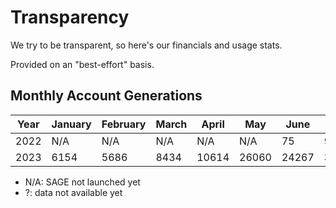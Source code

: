 # Transparency

We try to be transparent, so here's our financials and usage stats.

Provided on an "best-effort" basis.

## Monthly Account Generations

| Year | January | February | March | April | May   | June  | July  | August | September | October | November | December |  Total |
| ---- | ------- | -------- | ----- | ----- | ----- | ----- | ----- | ------ | --------- | ------- | -------- | -------- | ------ |
| 2022 | N/A     | N/A      | N/A   | N/A   | N/A   | 75    | 983   | 3971   | 3436      | 9036    | 9900     | 5615     | 33006  |
| 2023 | 6154    | 5686     | 8434  | 10614 | 26060 | 24267 | 31251 | 44028  | ?         | ?       | ?        | ?        | 156494 |

- N/A: SAGE not launched yet
- ?: data not available yet


